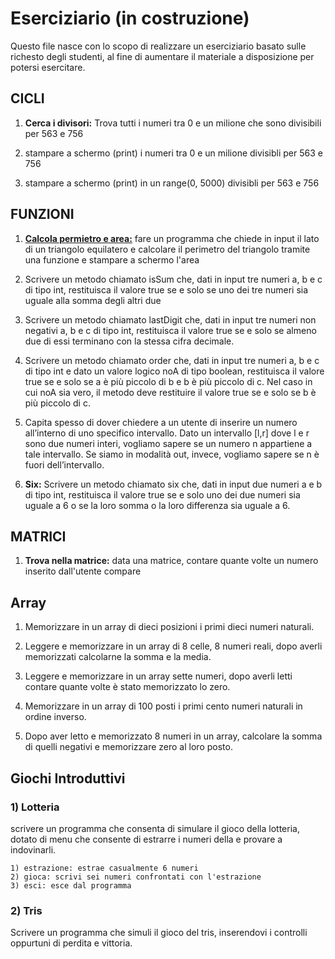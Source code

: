 # Eserciziario (in costruzione)
Questo file nasce con lo scopo di realizzare un eserciziario basato sulle richesto degli studenti, al fine di aumentare il materiale a disposizione per potersi esercitare.


## CICLI
1. **Cerca i divisori:** Trova tutti i numeri tra 0 e un milione che sono divisibili per 563 e 756

2. stampare a schermo (print) i numeri tra 0 e un milione divisibli per 563 e 756

3. stampare a schermo (print) in un range(0, 5000) divisibli per 563 e 756

## FUNZIONI
1. <ins>**Calcola permietro e area:**</ins> fare un programma che 
chiede in input il lato di un triangolo equilatero e calcolare il 
perimetro del triangolo tramite una funzione e stampare a schermo l'area

2. Scrivere un metodo chiamato isSum che, dati in input tre numeri a,
b e c di tipo int, restituisca il valore true se e solo se uno dei tre
numeri sia uguale alla somma degli altri due

3. Scrivere un metodo chiamato lastDigit che, dati in input tre numeri
non negativi a, b e c di tipo int, restituisca il valore true se e solo se
almeno due di essi terminano con la stessa cifra decimale.

4. Scrivere un metodo chiamato order che, dati in input tre numeri a, b
e c di tipo int e dato un valore logico noA di tipo boolean, restituisca
il valore true se e solo se a è più piccolo di b e b è più piccolo di c.
Nel caso in cui noA sia vero, il metodo deve restituire il valore true se
e solo se b è più piccolo di c.

5. Capita spesso di dover chiedere a un utente di inserire un numero
all’interno di uno specifico intervallo. Dato un intervallo [l,r] dove l e
r sono due numeri interi, vogliamo sapere se un numero n appartiene
a tale intervallo. Se siamo in modalità out, invece, vogliamo sapere se
n è fuori dell’intervallo.

6. **Six:** Scrivere un metodo chiamato six che, dati in input due numeri a e b
di tipo int, restituisca il valore true se e solo uno dei due numeri sia
uguale a 6 o se la loro somma o la loro differenza sia uguale a 6.

## MATRICI
1. **Trova nella matrice:** data una matrice, contare quante volte un numero inserito dall'utente compare


## Array
1. Memorizzare in un array di dieci posizioni i primi dieci 
   numeri naturali.
   
2. Leggere e memorizzare in un array di 8 celle, 8 numeri reali, 
   dopo averli memorizzati calcolarne la somma e la media.

3. Leggere e memorizzare in un array sette numeri, dopo averli 
   letti contare quante volte è stato memorizzato lo zero.

4. Memorizzare in un array di 100 posti i 
   primi cento numeri naturali in ordine inverso.

5. Dopo aver letto e memorizzato 8 numeri in un array, 
   calcolare la somma di quelli negativi e memorizzare 
   zero al loro posto.

## Giochi Introduttivi 

### 1) Lotteria
scrivere un programma che consenta di simulare il gioco della lotteria, dotato di menu che consente di estrarre i numeri della e provare a indovinarli.

```
1) estrazione: estrae casualmente 6 numeri
2) gioca: scrivi sei numeri confrontati con l'estrazione
3) esci: esce dal programma
```

### 2) Tris
Scrivere un programma che simuli il gioco del tris, inserendovi i controlli oppurtuni di perdita e vittoria.